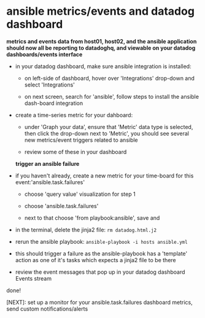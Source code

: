 # ansible metrics/events and datadog dashboard

**metrics and events data from host01, host02, and the ansible application should now all be reporting to datadoghq, and viewable on your datadog dashboards/events interface**


* in your datadog dashboard, make sure ansible integration is installed:
  * on left-side of dashboard, hover over 'Integrations' drop-down and select 'Integrations'

  * on next screen, search for 'ansible', follow steps to install the ansible dash-board integration


* create a time-series metric for your dahboard:

  - under 'Graph your data', ensure that 'Metric' data type is selected, then click the drop-down next to 'Metric', you should see several new metrics/event triggers related to ansible

  - review some of these in your dashboard

  **trigger an ansible failure**

* if you haven't already, create a new metric for your time-board for this event:'ansible.task.failures'

  - choose 'query value' visualization for step 1

  - choose 'ansible.task.failures'
  - next to that choose 'from playbook:ansible', save and


* in the terminal, delete the jinja2 file: `rm datadog.html.j2`

* rerun the ansible playbook: `ansible-playbook -i hosts ansible.yml`

* this should trigger a failure as the ansible-playbook has a 'template' action as one of it's tasks which expects a jinja2 file to be there

* review the event messages that pop up in your datadog dashboard Events stream

done!

[NEXT]: set up a monitor for your ansible.task.failures dashboard metrics, send custom notifications/alerts
